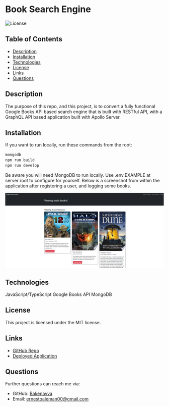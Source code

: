 # Book Search Engine
![License](https://img.shields.io/badge/License-MIT-blue.svg)

## Table of Contents
- [Description](#description)
- [Installation](#installation)
- [Technologies](#technologies)
- [License](#license)
- [Links](#links)
- [Questions](#questions)

## Description
The purpose of this repo, and this project, is to convert a fully functional Google Books API based search engine that is built with RESTful API, with a GraphQL API based application built with Apollo Server.

## Installation
If you want to run locally, run these commands from the root:

```bash
mongodb
npm run build
npm run develop
```

Be aware you will need MongoDB to run locally. Use .env.EXAMPLE at server root to configure for yourself. Below is a screenshot from within the application after registering a user, and logging some books.

![Demonstration](./server/src/images/BookSearch.png)

## Technologies
JavaScript/TypeScript
Google Books API
MongoDB

## License
This project is licensed under the MIT license.

## Links
- [GitHub Repo](https://github.com/Bakenavva/Book-Search-Engine)
- [Deployed Application](https://book-search-engine-hv58.onrender.com)

## Questions
Further questions can reach me via:
- GitHub: [Bakenavva](https://github.com/Bakenavva)
- Email:  ernestoaleman00@gmail.com
